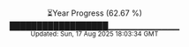 <p align="center">
⏳Year Progress (62.67 %)<br>
██████████████████▁▁▁▁▁▁▁▁▁▁▁▁ <br>
<sub>Updated: Sun, 17 Aug 2025 18:03:34 GMT</sub>
</p>

